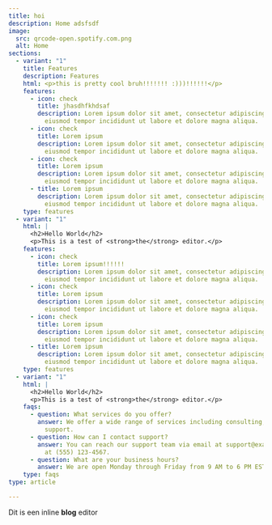 ```yaml
---
title: hoi
description: Home adsfsdf
image:
  src: qrcode-open.spotify.com.png
  alt: Home
sections:
  - variant: "1"
    title: Features
    description: Features
    html: <p>this is pretty cool bruh!!!!!!! :)))!!!!!!</p>
    features:
      - icon: check
        title: jhasdhfkhdsaf
        description: Lorem ipsum dolor sit amet, consectetur adipiscing elit. Sed do
          eiusmod tempor incididunt ut labore et dolore magna aliqua.
      - icon: check
        title: Lorem ipsum
        description: Lorem ipsum dolor sit amet, consectetur adipiscing elit. Sed do
          eiusmod tempor incididunt ut labore et dolore magna aliqua.
      - icon: check
        title: Lorem ipsum
        description: Lorem ipsum dolor sit amet, consectetur adipiscing elit. Sed do
          eiusmod tempor incididunt ut labore et dolore magna aliqua.
      - title: Lorem ipsum
        description: Lorem ipsum dolor sit amet, consectetur adipiscing elit. Sed do
          eiusmod tempor incididunt ut labore et dolore magna aliqua.
    type: features
  - variant: "1"
    html: |
      <h2>Hello World</h2>
      <p>This is a test of <strong>the</strong> editor.</p>
    features:
      - icon: check
        title: Lorem ipsum!!!!!!
        description: Lorem ipsum dolor sit amet, consectetur adipiscing elit. Sed do
          eiusmod tempor incididunt ut labore et dolore magna aliqua.
      - icon: check
        title: Lorem ipsum
        description: Lorem ipsum dolor sit amet, consectetur adipiscing elit. Sed do
          eiusmod tempor incididunt ut labore et dolore magna aliqua.
      - icon: check
        title: Lorem ipsum
        description: Lorem ipsum dolor sit amet, consectetur adipiscing elit. Sed do
          eiusmod tempor incididunt ut labore et dolore magna aliqua.
      - title: Lorem ipsum
        description: Lorem ipsum dolor sit amet, consectetur adipiscing elit. Sed do
          eiusmod tempor incididunt ut labore et dolore magna aliqua.
    type: features
  - variant: "1"
    html: |
      <h2>Hello World</h2>
      <p>This is a test of <strong>the</strong> editor.</p>
    faqs:
      - question: What services do you offer?
        answer: We offer a wide range of services including consulting, development, and
          support.
      - question: How can I contact support?
        answer: You can reach our support team via email at support@example.com or phone
          at (555) 123-4567.
      - question: What are your business hours?
        answer: We are open Monday through Friday from 9 AM to 6 PM EST.
    type: faqs
type: article

---
```


Dit is een inline **blog** editor

